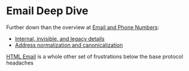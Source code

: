 # Email Deep Dive

Further down than the overview at [Email and Phone Numbers](2ced18b2-8863-4831-84d6-ee5c428f49e7.md):

- [Internal, invisible, and legacy details](14715b12-3341-4b42-9447-876f8b1a47a1.md)
- [Address normalization and canonicalization](802e33de-ea17-4966-ae62-4012f323fdf7.md)

[HTML Email](d30a8fbd-034e-4292-acdc-60218cc19e7e.md) is a whole other set of frustrations below the base protocol headaches

